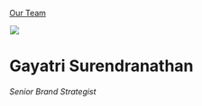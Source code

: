 





[Our Team](/who-we-are/team/)


![](data:image/gif;base64,R0lGODlhAQABAAAAACH5BAEKAAEALAAAAAABAAEAAAICTAEAOw==)![](https://www.gmmb.com/wp-content/uploads/2017/04/Gayatri-Surendranathan-4013-468x468.jpg)


Gayatri Surendranathan
======================


###### Senior Brand Strategist











